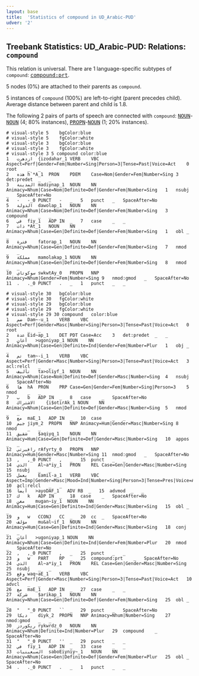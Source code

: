 ```yaml
---
layout: base
title:  'Statistics of compound in UD_Arabic-PUD'
udver: '2'
---
```


## Treebank Statistics: UD_Arabic-PUD: Relations: `compound`

This relation is universal.
There are 1 language-specific subtypes of `compound`: <tt><a href="ar_pud-dep-compound-prt.html">compound:prt</a></tt>.

5 nodes (0%) are attached to their parents as `compound`.

5 instances of `compound` (100%) are left-to-right (parent precedes child).
Average distance between parent and child is 1.8.

The following 2 pairs of parts of speech are connected with `compound`: <tt><a href="ar_pud-pos-NOUN.html">NOUN</a></tt>-<tt><a href="ar_pud-pos-NOUN.html">NOUN</a></tt> (4; 80% instances), <tt><a href="ar_pud-pos-PROPN.html">PROPN</a></tt>-<tt><a href="ar_pud-pos-NOUN.html">NOUN</a></tt> (1; 20% instances).


~~~ conllu
# visual-style 5	bgColor:blue
# visual-style 5	fgColor:white
# visual-style 3	bgColor:blue
# visual-style 3	fgColor:white
# visual-style 3 5 compound	color:blue
1	ازدهرت	{izodahar_1	VERB	VBC	Aspect=Perf|Gender=Fem|Number=Sing|Person=3|Tense=Past|Voice=Act	0	root	_	_
2	هذه	h`*A_1	PRON	PDEM	Case=Nom|Gender=Fem|Number=Sing	3	det:predet	_	_
3	المدينة	madiynap_1	NOUN	NN	Animacy=Nhum|Case=Nom|Definite=Def|Gender=Fem|Number=Sing	1	nsubj	_	SpaceAfter=No
4	-	-_0	PUNCT	-	_	5	punct	_	SpaceAfter=No
5	الدولة	dawolap_1	NOUN	NN	Animacy=Nhum|Case=Nom|Definite=Def|Gender=Fem|Number=Sing	3	compound	_	_
6	في	fiy_1	ADP	IN	_	7	case	_	_
7	ذات	*At_1	NOUN	NN	Animacy=Nhum|Case=Gen|Definite=Def|Gender=Fem|Number=Sing	1	obl	_	_
8	فترة	fatorap_1	NOUN	NN	Animacy=Nhum|Case=Gen|Definite=Def|Gender=Fem|Number=Sing	7	nmod	_	_
9	مملكة	mamolakap_1	NOUN	NN	Animacy=Nhum|Case=Gen|Definite=Def|Gender=Fem|Number=Sing	8	nmod	_	_
10	سوكوتاي	swkwtAy_0	PROPN	NNP	Animacy=Nhum|Gender=Fem|Number=Sing	9	nmod:gmod	_	SpaceAfter=No
11	.	._0	PUNCT	.	_	1	punct	_	_

~~~


~~~ conllu
# visual-style 30	bgColor:blue
# visual-style 30	fgColor:white
# visual-style 29	bgColor:blue
# visual-style 29	fgColor:white
# visual-style 29 30 compound	color:blue
1	ضم	Dam~-u_1	VERB	VBC	Aspect=Perf|Gender=Masc|Number=Sing|Person=3|Tense=Past|Voice=Act	0	root	_	_
2	عدة	Eid~ap_1	DET	PDT	Case=Acc	3	det:predet	_	_
3	أغانٍ	>ugoniyap_1	NOUN	NN	Animacy=Nhum|Case=Gen|Definite=Ind|Gender=Fem|Number=Plur	1	obj	_	_
4	تم	tam~-i_1	VERB	VBC	Aspect=Perf|Gender=Masc|Number=Sing|Person=3|Tense=Past|Voice=Act	3	acl:relcl	_	_
5	تأليف	ta>oliyf_1	NOUN	NN	Animacy=Nhum|Case=Nom|Definite=Def|Gender=Masc|Number=Sing	4	nsubj	_	SpaceAfter=No
6	ها	hA	PRON	PRP	Case=Gen|Gender=Fem|Number=Sing|Person=3	5	nmod	_	_
7	ب	b	ADP	IN	_	8	case	_	SpaceAfter=No
8	الاشتراك	{i$otirAk_1	NOUN	NN	Animacy=Nhum|Case=Gen|Definite=Def|Gender=Masc|Number=Sing	5	nmod	_	_
9	مع	maE_1	ADP	IN	_	10	case	_	_
10	جيم	jiym_2	PROPN	NNP	Animacy=Hum|Gender=Masc|Number=Sing	8	nmod	_	_
11	شقيق	$aqiyq_1	NOUN	NN	Animacy=Hum|Case=Gen|Definite=Def|Gender=Masc|Number=Sing	10	appos	_	_
12	رافيرتي	rAfyrty_0	PROPN	NNP	Animacy=Hum|Gender=Masc|Number=Sing	11	nmod:gmod	_	SpaceAfter=No
13	,	,_0	PUNCT	,	_	15	punct	_	_
14	الذي	Al~a*iy_1	PRON	REL	Case=Gen|Gender=Masc|Number=Sing	15	nsubj	_	_
15	يعمل	Eamil-a_1	VERB	VBC	Aspect=Imp|Gender=Masc|Mood=Ind|Number=Sing|Person=3|Tense=Pres|Voice=Act	10	acl:relcl	_	_
16	أيضاً	>ayoDAF_1	ADV	RB	_	15	advmod	_	_
17	ك	k	ADP	IN	_	18	case	_	SpaceAfter=No
18	مغنٍ	mugan~iy_1	NOUN	NN	Animacy=Hum|Case=Gen|Definite=Ind|Gender=Masc|Number=Sing	15	obl	_	_
19	و	w	CCONJ	CC	_	20	cc	_	SpaceAfter=No
20	مؤلف	mu&al~if_1	NOUN	NN	Animacy=Hum|Case=Gen|Definite=Ind|Gender=Masc|Number=Sing	18	conj	_	_
21	أغانٍ	>ugoniyap_1	NOUN	NN	Animacy=Nhum|Case=Gen|Definite=Ind|Gender=Fem|Number=Plur	20	nmod	_	SpaceAfter=No
22	,	,_0	PUNCT	,	_	25	punct	_	_
23	و	w	PART	RP	_	25	compound:prt	_	SpaceAfter=No
24	الذي	Al~a*iy_1	PRON	REL	Case=Gen|Gender=Masc|Number=Sing	25	nsubj	_	_
25	وقع	waq~aE_1	VERB	VBC	Aspect=Perf|Gender=Masc|Number=Sing|Person=3|Tense=Past|Voice=Act	10	advcl	_	_
26	مع	maE_1	ADP	IN	_	27	case	_	_
27	شركة	$arikap_1	NOUN	NN	Animacy=Nhum|Case=Gen|Definite=Def|Gender=Fem|Number=Sing	25	obl	_	_
28	"	"_0	PUNCT	``	_	29	punct	_	SpaceAfter=No
29	ديكا	diyk_2	PROPN	NNP	Animacy=Nhum|Number=Sing	27	nmod:gmod	_	_
30	ريكوردز	rykwrdz_0	NOUN	NN	Animacy=Nhum|Definite=Ind|Number=Plur	29	compound	_	SpaceAfter=No
31	"	"_0	PUNCT	''	_	29	punct	_	_
32	في	fiy_1	ADP	IN	_	33	case	_	_
33	السبعينيات	saboEiyniy~_1	NOUN	NN	Animacy=Nhum|Case=Gen|Definite=Def|Gender=Fem|Number=Plur	25	obl	_	SpaceAfter=No
34	.	._0	PUNCT	.	_	1	punct	_	_

~~~


